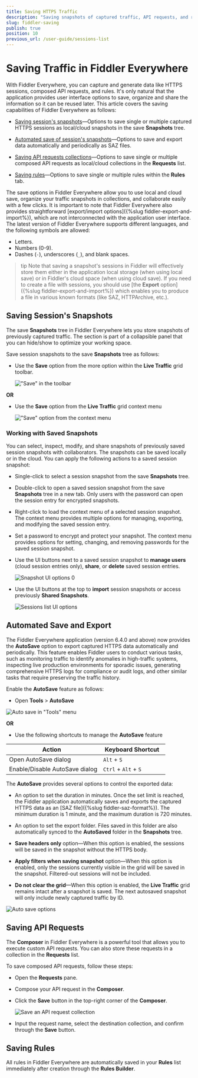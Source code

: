 ```yaml
---
title: Saving HTTPS Traffic
description: "Saving snapshots of captured traffic, API requests, and rules with the Fiddler Everywhere web-debugging proxy application."
slug: fiddler-saving
publish: true
position: 10
previous_url: /user-guide/sessions-list
---
```


# Saving Traffic in Fiddler Everywhere

With Fiddler Everywhere, you can capture and generate data like HTTPS sessions, composed API requests, and rules. It's only natural that the application provides user interface options to save, organize and share the information so it can be reused later. This article covers the saving capabilities of Fiddler Everywhere as follows:

- [Saving session's snapshots](#saving-sessions-snapshots)&mdash;Options to save single or multiple captured HTTPS sessions as local/cloud snapshots in the save **Snapshots** tree.

- [Automated save of session's snapshots](#automated-save-and-export)&mdash;Options to save and export data automatically and periodically as SAZ files.

- [Saving API requests collections](#saving-api-requests)&mdash;Options to save single or multiple composed API requests as local/cloud collections in the **Requests** list.

- [Saving rules](#saving-rules)&mdash;Options to save single or multiple rules within the **Rules** tab.

The save options in Fiddler Everywhere allow you to use local and cloud save, organize your traffic snapshots in collections, and collaborate easily with a few clicks. It is important to note that Fiddler Everywhere also provides straightforward [export/import options]({%slug fiddler-export-and-import%}), which are not interconnected with the application user interface. The latest version of Fiddler Everywhere supports different languages, and the following symbols are allowed:

 - Letters.
 - Numbers (0-9).
 - Dashes (`-`), underscores (`_`), and blank spaces.

 >tip Note that saving a snapshot's sessions in Fiddler will effectively store them either in the application local storage (when using local save) or in Fiddler's cloud space (when using cloud save). If you need to create a file with sessions, you should use [the **Export** option]({%slug fiddler-export-and-import%}) which enables you to produce a file in various known formats (like SAZ, HTTPArchive, etc.).

## Saving Session's Snapshots

The save **Snapshots** tree in Fiddler Everywhere lets you store snapshots of previously captured traffic. The section is part of a collapsible panel that you can hide/show to optimize your working space. 

Save session snapshots to the save **Snapshots** tree as follows:

- Use the **Save** option from the more option within the **Live Traffic** grid toolbar.

    !["Save" in the toolbar](../images/collaboration/save-toolbar.png)

**OR**

- Use the **Save** option from the **Live Traffic** grid context menu

    !["Save" option from the context menu](../images/collaboration/save-context-menu.png)

### Working with Saved Snapshots

You can select, inspect, modify, and share snapshots of previously saved session snapshots with collaborators. The snapshots can be saved locally or in the cloud. You can apply the following actions to a saved session snapshot:

- Single-click to select a session snapshot from the save **Snapshots** tree.

- Double-click to open a saved session snapshot from the save **Snapshots** tree in a new tab. Only users with the password can open the session entry for encrypted snapshots.

- Right-click to load the context menu of a selected session snapshot. The context menu provides multiple options for managing, exporting, and modifying the saved session entry. 

- Set a password to encrypt and protect your snapshot. The context menu provides options for setting, changing, and removing passwords for the saved session snapshot.

- Use the UI buttons next to a saved session snapshot to **manage users** (cloud session entries only), **share**, or **delete** saved session entries.

    ![Snapshot UI options](../images/collaboration/save-session-ui-buttons.png)
0
- Use the UI buttons at the top to **import** session snapshots or access previously **Shared Snapshots**.

    ![Sessions list UI options](../images/collaboration/save-sessions-list-button.png)

## Automated Save and Export   

The Fiddler Everywhere application (version 6.4.0 and above) now provides the **AutoSave** option to export captured HTTPS data automatically and periodically. This feature enables Fiddler users to conduct various tasks, such as monitoring traffic to identify anomalies in high-traffic systems, inspecting live production environments for sporadic issues, generating comprehensive HTTPS logs for compliance or audit logs, and other similar tasks that require preserving the traffic history.

Enable the **AutoSave** feature as follows:

- Open **Tools** > **AutoSave**

 ![Auto save in "Tools" menu](../images/collaboration/auto-save-tools.png)

**OR**

- Use the following shortcuts to manage the **AutoSave** feature

 | Action  |  Keyboard Shortcut  |
 |---------|---------------------|
 |Open AutoSave dialog|`Alt` + `S`|
 |Enable/Disable AutoSave dialog|`Ctrl` + `Alt` + `S`|

The **AutoSave** provides several options to control the exported data:

- An option to set the duration in minutes. Once the set limit is reached, the Fiddler application automatically saves and exports the captured HTTPS data as an [SAZ file]({%slug fiddler-saz-format%}). The minimum duration is 1 minute, and the maximum duration is 720 minutes.

- An option to set the export folder. Files saved in this folder are also automatically synced to the **AutoSaved** folder in the **Snapshots** tree.

- **Save headers only** option—When this option is enabled, the sessions will be saved in the snapshot without the HTTPS body.

- **Apply filters when saving snapshot** option—When this option is enabled, only the sessions currently visible in the grid will be saved in the snapshot. Filtered-out sessions will not be included.

- **Do not clear the grid**—When this option is enabled, the **Live Traffic** grid remains intact after a snapshot is saved. The next autosaved snapshot will only include newly captured traffic by ID. 

![Auto save options](../images/collaboration/auto-save-window.png)

## Saving API Requests

The **Composer** in Fiddler Everywhere is a powerful tool that allows you to execute custom API requests. You can also store these requests in a collection in the **Requests** list.

To save composed API requests, follow these steps:

- Open the **Requests** pane.

- Compose your API request in the **Composer**.

- Click the **Save** button in the top-right corner of the **Composer**. 

    ![Save an API request collection](../images/collaboration/save-requests-composer.png)

- Input the request name, select the destination collection, and confirm through the **Save** button.

## Saving Rules

All rules in Fiddler Everywhere are automatically saved in your **Rules** list immediately after creation through the **Rules Builder**.